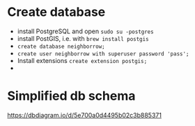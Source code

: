 # Create database

* install PostgreSQL and open `sudo su -postgres`
* install PostGIS, i.e. with `brew install postgis`
* `create database neighborrow;`
* `create user neighborrow with superuser password 'pass';`
* Install extensions
`create extension postgis;`
*


# Simplified db schema

https://dbdiagram.io/d/5e700a0d4495b02c3b885371
